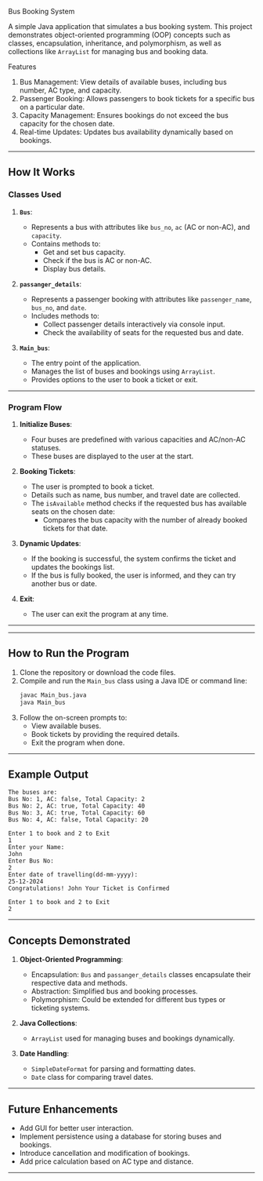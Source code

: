 Bus Booking System

A simple Java application that simulates a bus booking system. This project demonstrates object-oriented programming (OOP) concepts such as classes, encapsulation, inheritance, and polymorphism, as well as collections like `ArrayList` for managing bus and booking data.

Features
1. Bus Management: View details of available buses, including bus number, AC type, and capacity.
2. Passenger Booking: Allows passengers to book tickets for a specific bus on a particular date.
3. Capacity Management: Ensures bookings do not exceed the bus capacity for the chosen date.
4. Real-time Updates: Updates bus availability dynamically based on bookings.

---

## How It Works

### Classes Used
1. **`Bus`**:
   - Represents a bus with attributes like `bus_no`, `ac` (AC or non-AC), and `capacity`.
   - Contains methods to:
     - Get and set bus capacity.
     - Check if the bus is AC or non-AC.
     - Display bus details.

2. **`passanger_details`**:
   - Represents a passenger booking with attributes like `passenger_name`, `bus_no`, and `date`.
   - Includes methods to:
     - Collect passenger details interactively via console input.
     - Check the availability of seats for the requested bus and date.

3. **`Main_bus`**:
   - The entry point of the application.
   - Manages the list of buses and bookings using `ArrayList`.
   - Provides options to the user to book a ticket or exit.

---

### Program Flow

1. **Initialize Buses**:
   - Four buses are predefined with various capacities and AC/non-AC statuses.
   - These buses are displayed to the user at the start.

2. **Booking Tickets**:
   - The user is prompted to book a ticket.
   - Details such as name, bus number, and travel date are collected.
   - The `isAvailable` method checks if the requested bus has available seats on the chosen date:
     - Compares the bus capacity with the number of already booked tickets for that date.

3. **Dynamic Updates**:
   - If the booking is successful, the system confirms the ticket and updates the bookings list.
   - If the bus is fully booked, the user is informed, and they can try another bus or date.

4. **Exit**:
   - The user can exit the program at any time.

---


---

## How to Run the Program
1. Clone the repository or download the code files.
2. Compile and run the `Main_bus` class using a Java IDE or command line:
   ```bash
   javac Main_bus.java
   java Main_bus
   ```
3. Follow the on-screen prompts to:
   - View available buses.
   - Book tickets by providing the required details.
   - Exit the program when done.

---

## Example Output
```
The buses are:
Bus No: 1, AC: false, Total Capacity: 2
Bus No: 2, AC: true, Total Capacity: 40
Bus No: 3, AC: true, Total Capacity: 60
Bus No: 4, AC: false, Total Capacity: 20

Enter 1 to book and 2 to Exit
1
Enter your Name:
John
Enter Bus No:
2
Enter date of travelling(dd-mm-yyyy):
25-12-2024
Congratulations! John Your Ticket is Confirmed

Enter 1 to book and 2 to Exit
2
```

---

## Concepts Demonstrated
1. **Object-Oriented Programming**:
   - Encapsulation: `Bus` and `passanger_details` classes encapsulate their respective data and methods.
   - Abstraction: Simplified bus and booking processes.
   - Polymorphism: Could be extended for different bus types or ticketing systems.

2. **Java Collections**:
   - `ArrayList` used for managing buses and bookings dynamically.

3. **Date Handling**:
   - `SimpleDateFormat` for parsing and formatting dates.
   - `Date` class for comparing travel dates.

---

## Future Enhancements
- Add GUI for better user interaction.
- Implement persistence using a database for storing buses and bookings.
- Introduce cancellation and modification of bookings.
- Add price calculation based on AC type and distance.

---
